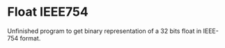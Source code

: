 # Float IEEE754
Unfinished program to get binary representation of a 32 bits float in IEEE-754 format.
